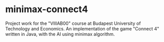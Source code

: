 # minimax-connect4
Project work for the "VIIIAB00" course at Budapest University of Technology and Economics. An implementation of the game "Connect 4" written in Java, with the AI using minimax algorithm. 

